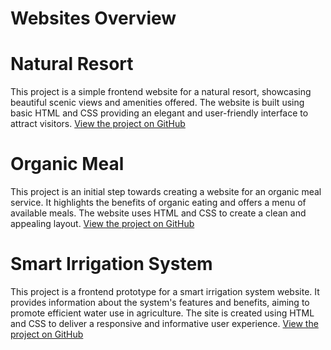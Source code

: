 # Websites Overview

# Natural Resort
This project is a simple frontend website for a natural resort, showcasing beautiful scenic views and amenities offered. The website is built using basic HTML and CSS providing an elegant and user-friendly interface to attract visitors.
[View the project on GitHub]( https://khushi200229.github.io/Website/blob/main/Natural%20resort.html)

# Organic Meal
This project is an initial step towards creating a website for an organic meal service. It highlights the benefits of organic eating and offers a menu of available meals. The website uses HTML and CSS to create a clean and appealing layout.
[View the project on GitHub]( https://khushi200229.github.io/Website/)

# Smart Irrigation System
This project is a frontend prototype for a smart irrigation system website. It provides information about the system's features and benefits, aiming to promote efficient water use in agriculture. The site is created using HTML and CSS to deliver a responsive and informative user experience.
[View the project on GitHub]( https://khushi200229.github.io/Website/)
